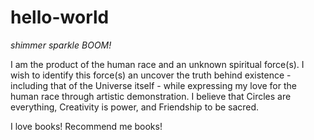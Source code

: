 # hello-world
*shimmer* *sparkle* *BOOM!*

I am the product of the human race and an unknown spiritual force(s). I wish to identify this force(s) an uncover the truth behind existence - including that of the Universe itself - while expressing my love for the human race through artistic demonstration.
I believe that Circles are everything, Creativity is power, and Friendship to be sacred.

I love books! Recommend me books!  


